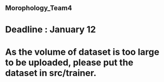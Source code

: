 ## Morophology_Team4

# Deadline : January 12

# As the volume of dataset is too large to be uploaded, please put the dataset in src/trainer.

